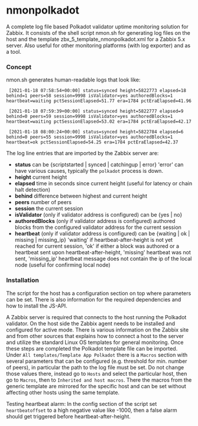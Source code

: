 # nmonpolkadot

A complete log file based Polkadot validator uptime monitoring solution for Zabbix. It consists of the shell script nmon.sh for generating log files on the host and the template zbx_5_template_nmonpolkadot.xml for a Zabbix 5.x server. Also useful for other monitoring platforms (with log exporter) and as a tool.

### Concept

nmon.sh generates human-readable logs that look like:

`
[2021-01-18 07:58:54+00:00] status=synced height=5822773 elapsed=18 behind=1 peers=58 session=9998 isValidator=yes authoredBlocks=1 heartbeat=waiting pctSessionElapsed=51.77 era=1784 pctEraElapsed=41.96`
 
`
[2021-01-18 07:59:39+00:00] status=synced height=5822777 elapsed=9 behind=0 peers=59 session=9998 isValidator=yes authoredBlocks=1 heartbeat=waiting pctSessionElapsed=53.02 era=1784 pctEraElapsed=42.17`
 
`
[2021-01-18 08:00:24+00:00] status=synced height=5822784 elapsed=6 behind=0 peers=55 session=9998 isValidator=yes authoredBlocks=1 heartbeat=ok pctSessionElapsed=54.25 era=1784 pctEraElapsed=42.37`

The log line entries that are imported by the Zabbix server are:

* **status** can be {scriptstarted | synced | catchingup | error} 'error' can have various causes, typically the `polkadot` process is down.
* **height** current height
* **elapsed** time in seconds since current height (useful for latency or chain halt detection)
* **behind** difference between highest and current height
* **peers** number of peers
* **session** the current session
* **isValidator** (only if validator address is configured) can be {yes | no}
* **authoredBlocks** (only if validator address is configured) authored blocks from the configured validator address for the current session
* **heartbeat** (only if validator address is configured) can be {waiting | ok | missing | missing_ip} 'waiting' if heartbeat-after-height is not yet reached for current session, 'ok' if either a block was authored or a heartbeat sent upon heartbeat-after-height, 'missing' heartbeat was not sent, 'missing_ip' heartbeat message does not contain the ip of the local node (useful for confirming local node)

### Installation

The script for the host has a configuration section on top where parameters can be set. There is also information for the required dependencies and how to install the JS-API.

A Zabbix server is required that connects to the host running the Polkadot validator. On the host side the Zabbix agent needs to be installed and configured for active mode. There is various information on the Zabbix site and from other sources that explains how to connect a host to the server and utilize the standard Linux OS templates for general monitoring. Once these steps are completed the Polkadot template file can be imported. Under `All templates/Template App Polkadot` there is a `Macros` section with several parameters that can be configured (e.g. threshold for min. number of peers), in particular the path to the log file must be set. Do not change those values there, instead go to `Hosts` and select the particular host, then go to `Macros`, then to `Inherited and host macros`. There the macros from the generic template are mirrored for the specific host and can be set without affecting other hosts using the same template.

Testing heartbeat alarm: In the config section of the script set `heartbeatoffset` to a high negative value like -1000, then a false alarm should get triggered before heartbeat-after-height. 
